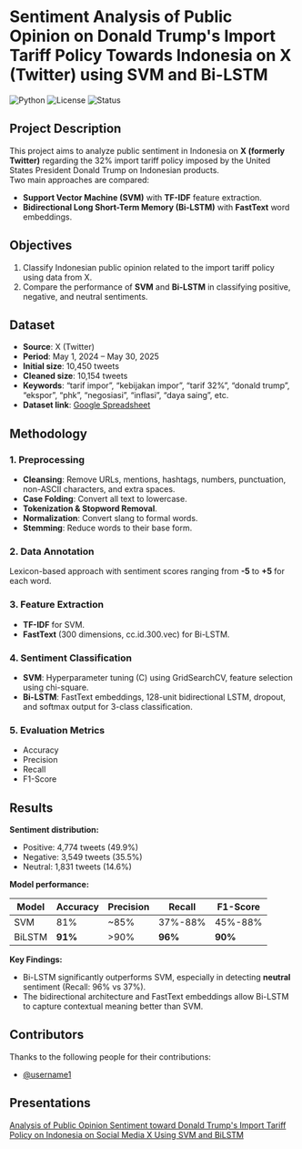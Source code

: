 # Sentiment Analysis of Public Opinion on Donald Trump's Import Tariff Policy Towards Indonesia on X (Twitter) using SVM and Bi-LSTM

![Python](https://img.shields.io/badge/Python-3.10%2B-blue)
![License](https://img.shields.io/badge/License-MIT-green)
![Status](https://img.shields.io/badge/Status-Completed-brightgreen)

## Project Description
This project aims to analyze public sentiment in Indonesia on **X (formerly Twitter)** regarding the 32% import tariff policy imposed by the United States President Donald Trump on Indonesian products.  
Two main approaches are compared:
- **Support Vector Machine (SVM)** with **TF-IDF** feature extraction.
- **Bidirectional Long Short-Term Memory (Bi-LSTM)** with **FastText** word embeddings.

## Objectives
1. Classify Indonesian public opinion related to the import tariff policy using data from X.
2. Compare the performance of **SVM** and **Bi-LSTM** in classifying positive, negative, and neutral sentiments.

## Dataset
- **Source**: X (Twitter)
- **Period**: May 1, 2024 – May 30, 2025
- **Initial size**: 10,450 tweets  
- **Cleaned size**: 10,154 tweets  
- **Keywords**: “tarif impor”, “kebijakan impor”, “tarif 32%”, “donald trump”, “ekspor”, “phk”, “negosiasi”, “inflasi”, “daya saing”, etc.  
- **Dataset link**: [Google Spreadsheet](https://docs.google.com/spreadsheets/d/16q5nzeH8AZ688QNeGXw3QRmzK8OC8tshM91c31_oAi4/edit?usp=sharing)

## Methodology
### 1. Preprocessing
- **Cleansing**: Remove URLs, mentions, hashtags, numbers, punctuation, non-ASCII characters, and extra spaces.
- **Case Folding**: Convert all text to lowercase.
- **Tokenization & Stopword Removal**.
- **Normalization**: Convert slang to formal words.
- **Stemming**: Reduce words to their base form.

### 2. Data Annotation
Lexicon-based approach with sentiment scores ranging from **-5** to **+5** for each word.

### 3. Feature Extraction
- **TF-IDF** for SVM.
- **FastText** (300 dimensions, cc.id.300.vec) for Bi-LSTM.

### 4. Sentiment Classification
- **SVM**: Hyperparameter tuning (C) using GridSearchCV, feature selection using chi-square.
- **Bi-LSTM**: FastText embeddings, 128-unit bidirectional LSTM, dropout, and softmax output for 3-class classification.

### 5. Evaluation Metrics
- Accuracy
- Precision
- Recall
- F1-Score

## Results
**Sentiment distribution:**
- Positive: 4,774 tweets (49.9%)
- Negative: 3,549 tweets (35.5%)
- Neutral: 1,831 tweets (14.6%)

**Model performance:**

| Model  | Accuracy | Precision | Recall | F1-Score |
|--------|----------|-----------|--------|----------|
| SVM    | 81%      | ~85%      | 37%-88%| 45%-88%  |
| BiLSTM | **91%**  | >90%      | **96%**| **90%**  |

**Key Findings:**
- Bi-LSTM significantly outperforms SVM, especially in detecting **neutral** sentiment (Recall: 96% vs 37%).
- The bidirectional architecture and FastText embeddings allow Bi-LSTM to capture contextual meaning better than SVM.

## Contributors
Thanks to the following people for their contributions:

- [@username1](https://github.com/sitifatiharh)

## Presentations

[Analysis of Public Opinion Sentiment toward Donald Trump's Import Tariff Policy on Indonesia on Social Media X Using SVM and BiLSTM](https://drive.google.com/file/d/1TFnM4M-gZRqaYCD4162Zo_AFgFUt_LNd/view?usp=drive_link)

